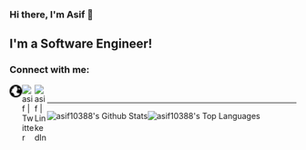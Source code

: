 ### Hi there, I'm Asif 👋

## I'm a Software Engineer!

### Connect with me:

[<img align="left" alt="asif" width="22px" src="https://raw.githubusercontent.com/iconic/open-iconic/master/svg/globe.svg" />][website]
[<img align="left" alt="asif | Twitter" width="22px" src="https://cdn.jsdelivr.net/npm/simple-icons@v3/icons/twitter.svg" />][twitter]
[<img align="left" alt="asif | LinkedIn" width="22px" src="https://cdn.jsdelivr.net/npm/simple-icons@v3/icons/linkedin.svg" />][linkedin]

<br />

---

<img align="left" alt="asif10388's Github Stats" src="https://github-readme-stats.vercel.app/api?username=asif10388&show_icons=true&hide_border=true" />

<img align="left" alt="asif10388's Top Languages" src="https://github-readme-stats.vercel.app/api/top-langs/?username=asif10388&layout=compact" />

[website]: https://asifkhandev.netlify.app/
[work in progress]: https://example.com/
[twitter]: https://twitter.com/asif10388
[linkedin]: https://linkedin.com/in/asif10388
